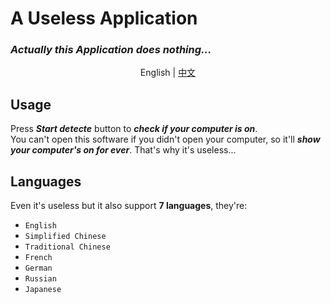 # A Useless Application
### ***Actually this Application does nothing...***
<p align="center">English | <a href="https://github.com/WillamSun/Useless-App/blob/master/README-cn.md">中文</a></p>

## Usage  
Press ***Start detecte*** button to ***check if your computer is on***.  
You can't open this software if you didn't open your computer, so it'll ***show your computer's on for ever***. That's why it's useless...  
## Languages  
Even it's useless but it also support **7 languages**, they're:
- `English`
- `Simplified Chinese`
- `Traditional Chinese`
- `French`
- `German`
- `Russian`
- `Japanese`
